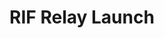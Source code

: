 ---
layout: rsk
title: RIF Relay Launch
tags: rif, envelope, relay, user, guide, launch
permalink: /guides/rif-relay/launch/
redirect: /guides/rif-relay/deployment/
---